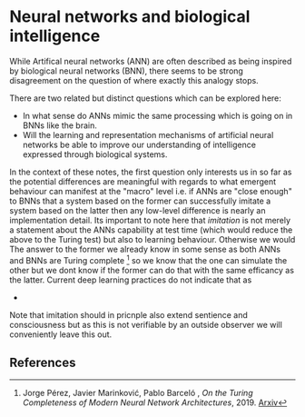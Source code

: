 # Neural networks and biological intelligence

While Artifical neural networks (ANN) are often described as being inspired by biological neural networks (BNN), there seems to be strong disagreement on the question of where exactly this analogy stops. 

There are two related but distinct questions which can be explored here:
* In what sense do ANNs mimic the same processing which is going on in BNNs like the brain.
* Will the learning and representation mechanisms of artificial neural networks be able to improve our understanding of intelligence expressed through biological systems.

In the context of these notes, the first question  only interests us in so far as the potential differences are meaningful with regards to what emergent behaviour can manifest at the "macro" level i.e. if ANNs are "close enough" to BNNs that a system based on the former can successfully imitate a system based on the latter then any low-level difference is nearly an implementation detail. Its important to note here that _imitation_ is not merely a statement about the ANNs capability at test time (which would reduce the above to the Turing test) but also to learning behaviour. Otherwise we would The answer to the former we already know in some sense as both ANNs and BNNs are Turing complete [^1] so we know that the one can simulate the other but we dont know if the former can do that with the same efficancy as the latter. Current deep learning practices do not indicate that as

*
Note that imitation should in pricnple also extend sentience and consciousness but as this is not verifiable by an outside observer we will conveniently leave this out.

## References
[^1]: Jorge Pérez, Javier Marinković, Pablo Barceló , *On the Turing Completeness of Modern Neural Network Architectures*, 2019. [Arxiv](https://arxiv.org/abs/1901.03429)

<!---
  * Analog vs digital implementations
  * 
-->
